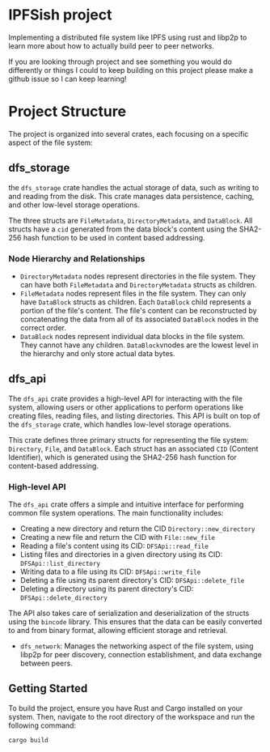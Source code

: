 # IPFSish project 

Implementing a distributed file system like IPFS using rust and libp2p to learn more about how to actually build peer to peer networks.

If you are looking through project and see something you would do differently or things I could to keep building on this project please make a github issue so I can keep learning!

# Project Structure

The project is organized into several crates, each focusing on a specific aspect of the file system:

## dfs_storage
the `dfs_storage` crate handles the actual storage of data, such as writing to and reading from the disk. This crate manages data persistence, caching, and other low-level storage operations.

The three structs are `FileMetadata`, `DirectoryMetadata`, and `DataBlock`. All structs have a `cid` generated from the data block's content using the SHA2-256 hash function to be used in content based addressing.


### Node Hierarchy and Relationships
- `DirectoryMetadata` nodes represent directories in the file system. They can have both `FileMetadata` and `DirectoryMetadata` structs as children.
- `FileMetadata` nodes represent files in the file system. They can only have `DataBlock` structs as children. Each `DataBlock` child represents a portion of the file's content. The file's content can be reconstructed by concatenating the data from all of its associated `DataBlock` nodes in the correct order.
- `DataBlock` nodes represent individual data blocks in the file system. They cannot have any children. `DataBlock`vnodes are the lowest level in the hierarchy and only store actual data bytes.

## dfs_api

The `dfs_api` crate provides a high-level API for interacting with the file system, allowing users or other applications to perform operations like creating files, reading files, and listing directories. This API is built on top of the `dfs_storage` crate, which handles low-level storage operations.

This crate defines three primary structs for representing the file system: `Directory`, `File`, and `DataBlock`. Each struct has an associated `CID` (Content Identifier), which is generated using the SHA2-256 hash function for content-based addressing.

### High-level API

The `dfs_api` crate offers a simple and intuitive interface for performing common file system operations. The main functionality includes:

- Creating a new directory and return the CID `Directory::new_directory`
- Creating a new file and return the CID with `File::new_file` 
- Reading a file's content using its CID: `DFSApi::read_file`
- Listing files and directories in a given directory using its CID: `DFSApi::list_directory`
- Writing data to a file using its CID: `DFSApi::write_file`
- Deleting a file using its parent directory's CID: `DFSApi::delete_file`
- Deleting a directory using its parent directory's CID: `DFSApi::delete_directory`


The API also takes care of serialization and deserialization of the structs using the `bincode` library. This ensures that the data can be easily converted to and from binary format, allowing efficient storage and retrieval.



- `dfs_network`: Manages the networking aspect of the file system, using libp2p for peer discovery, connection establishment, and data exchange between peers.
## Getting Started

To build the project, ensure you have Rust and Cargo installed on your system. Then, navigate to the root directory of the workspace and run the following command:

```sh
cargo build